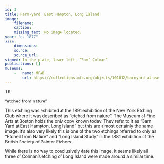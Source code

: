 ```yaml
---
id: 3
title: Farm-yard, East Hampton, Long Island
image:
    filename: 
    caption: 
    missing_text: No image located.
year: "c. 1877"
size:
    dimensions: 
    source: 
    source_url: 
signed: In the plate, lower left, “Sam’ Colman”
publications: []
museums: 
    -   name: MFAB
        url: https://collections.mfa.org/objects/101012/barnyard-at-east-hampton-l-i
---
```

TK

“etched from nature”

This etching was exhibited at the 1891 exhibition of the New York Etching Club where it was described as “etched from nature”. The Museum of Fine Arts at Boston holds the only copy known today. They refer to it as “Barn Yard at East Hampton, Long Island” but this are almost certainly the same image. It’s also very likely this is one of the two etchings referred to only as “Etched from Nature” and “Long Island Study” in the 1881 exhibition of the British Society of Painter Etchers.

While there is no way to conclusively date this image, it seems likely all three of Colman’s etching of Long Island were made around a similar time.
